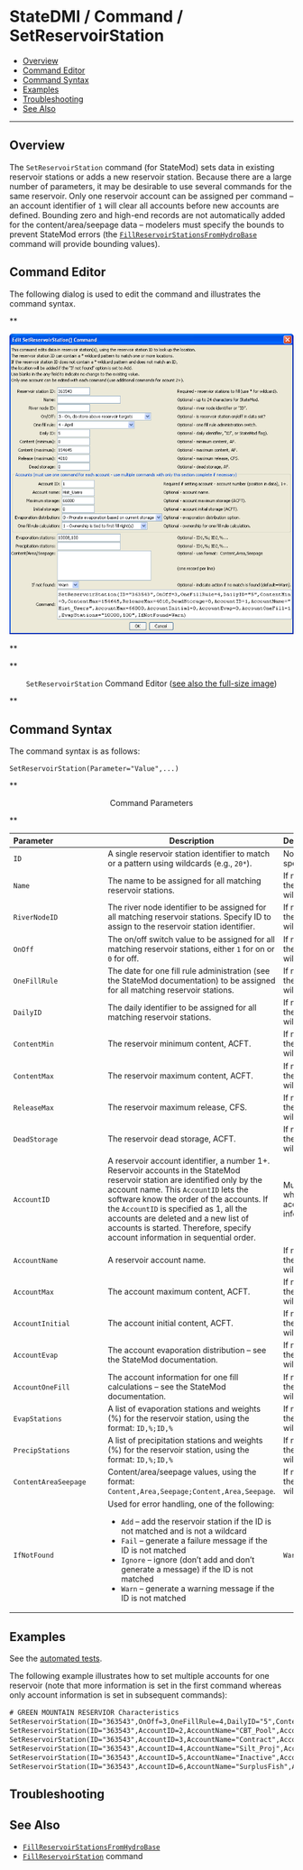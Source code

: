 # StateDMI / Command / SetReservoirStation #

* [Overview](#overview)
* [Command Editor](#command-editor)
* [Command Syntax](#command-syntax)
* [Examples](#examples)
* [Troubleshooting](#troubleshooting)
* [See Also](#see-also)

-------------------------

## Overview ##

The `SetReservoirStation` command (for StateMod)
sets data in existing reservoir stations or adds a new reservoir station.
Because there are a large number of parameters, it may be desirable to use several commands for the same reservoir.
Only one reservoir account can be assigned per command – an account identifier of `1` will
clear all accounts before new accounts are defined.
Bounding zero and high-end records are not automatically added for the content/area/seepage
data – modelers must specify the bounds to prevent StateMod errors (the
[`FillReservoirStationsFromHydroBase`](../FillReservoirStationsFromHydroBase/FillReservoirStationsFromHydroBase.md)
command will provide bounding values).

## Command Editor ##

The following dialog is used to edit the command and illustrates the command syntax.

**<p style="text-align: center;">
![SetReservoirStation](SetReservoirStation.png)
</p>**

**<p style="text-align: center;">
`SetReservoirStation` Command Editor (<a href="../SetReservoirStation.png">see also the full-size image</a>)
</p>**

## Command Syntax ##

The command syntax is as follows:

```text
SetReservoirStation(Parameter="Value",...)
```
**<p style="text-align: center;">
Command Parameters
</p>**

| **Parameter**&nbsp;&nbsp;&nbsp;&nbsp;&nbsp;&nbsp;&nbsp;&nbsp;&nbsp;&nbsp;&nbsp;&nbsp;&nbsp;&nbsp;&nbsp;&nbsp;&nbsp;&nbsp;&nbsp;&nbsp;&nbsp;&nbsp; | **Description** | **Default**&nbsp;&nbsp;&nbsp;&nbsp;&nbsp;&nbsp;&nbsp;&nbsp;&nbsp;&nbsp;&nbsp;&nbsp;&nbsp;&nbsp;&nbsp;&nbsp;&nbsp;&nbsp;&nbsp;&nbsp; |
| --------------|-----------------|----------------- |
| `ID` | A single reservoir station identifier to match or a pattern using wildcards (e.g., `20*`). | None – must be specified. |
| `Name` | The name to be assigned for all matching reservoir stations. | If not specified, the original value will remain. |
| `RiverNodeID` | The river node identifier to be assigned for all matching reservoir stations.  Specify ID to assign to the reservoir station identifier. | If not specified, the original value will remain. |
| `OnOff` | The on/off switch value to be assigned for all matching reservoir stations, either `1` for on or `0` for off. | If not specified, the original value will remain. |
| `OneFillRule` | The date for one fill rule administration (see the StateMod documentation) to be assigned for all matching reservoir stations. | If not specified, the original value will remain. |
| `DailyID` | The daily identifier to be assigned for all matching reservoir stations. | If not specified, the original value will remain. |
| `ContentMin` | The reservoir minimum content, ACFT. | If not specified, the original value will remain. |
| `ContentMax` | The reservoir maximum content, ACFT. | If not specified, the original value will remain. |
| `ReleaseMax` | The reservoir maximum release, CFS. | If not specified, the original value will remain. |
| `DeadStorage` | The reservoir dead storage, ACFT. | If not specified, the original value will remain. |
| `AccountID` | A reservoir account identifier, a number 1+.  Reservoir accounts in the StateMod reservoir station are identified only by the account name.  This `AccountID` lets the software know the order of the accounts.  If the `AccountID` is specified as 1, all the accounts are deleted and a new list of accounts is started.  Therefore, specify account information in sequential order. | Must be specified when providing account information. |
| `AccountName` | A reservoir account name. | If not specified, the original value will remain. |
| `AccountMax` | The account maximum content, ACFT. | If not specified, the original value will remain. |
| `AccountInitial` | The account initial content, ACFT. | If not specified, the original value will remain. |
| `AccountEvap` | The account evaporation distribution – see the StateMod documentation. | If not specified, the original value will remain. |
| `AccountOneFill` | The account information for one fill calculations – see the StateMod documentation. | If not specified, the original value will remain. |
| `EvapStations` | A list of evaporation stations and weights (%) for the reservoir station, using the format:  `ID,%;ID,%` | If not specified, the original value will remain. |
| `PrecipStations` | A list of precipitation stations and weights (%) for the reservoir station, using the format:  `ID,%;ID,%` | If not specified, the original value will remain. |
| `ContentAreaSeepage` | Content/area/seepage values, using the format:  `Content,Area,Seepage;Content,Area,Seepage`. | If not specified, the original value will remain. |
| `IfNotFound` | Used for error handling, one of the following:<ul><li>`Add` – add the reservoir station if the ID is not matched and is not a wildcard</li><li>`Fail` – generate a failure message if the ID is not matched</li><li>`Ignore` – ignore (don’t add and don’t generate a message) if the ID is not matched</li><li>`Warn` – generate a warning message if the ID is not matched</li></ul> | `Warn` |

## Examples ##

See the [automated tests](https://github.com/OpenCDSS/cdss-app-statedmi-test/tree/master/test/regression/commands/SetReservoirStation).

The following example illustrates how to set multiple accounts for one reservoir (note that more information is set in the first command whereas only account information is set in subsequent commands):

```
# GREEN MOUNTAIN RESERVIOR Characteristics
SetReservoirStation(ID="363543",OnOff=3,OneFillRule=4,DailyID="5",ContentMin=0,ContentMax=154645,ReleaseMax=4010,DeadStorage=0,AccountID=1,AccountName="Hist_Users",AccountMax=66000,AccountInitial=0,AccountEvap=0,AccountOneFill=1,EvapStations="10008,100",IfNotFound=Warn)
SetReservoirStation(ID="363543",AccountID=2,AccountName="CBT_Pool",AccountMax=52000,AccountInitial=0,AccountEvap=0,AccountOneFill=1,IfNotFound=Warn)
SetReservoirStation(ID="363543",AccountID=3,AccountName="Contract",AccountMax=20000,AccountInitial=0,AccountEvap=0,AccountOneFill=1,IfNotFound=Warn)
SetReservoirStation(ID="363543",AccountID=4,AccountName="Silt_Proj",AccountMax=5000,AccountInitial=0,AccountEvap=0,AccountOneFill=1,IfNotFound=Warn)
SetReservoirStation(ID="363543",AccountID=5,AccountName="Inactive",AccountMax=11645,AccountInitial=0,AccountEvap=0,AccountOneFill=1,IfNotFound=Warn)
SetReservoirStation(ID="363543",AccountID=6,AccountName="SurplusFish",AccountMax=66000,AccountInitial=0,AccountEvap=0,IfNotFound=Warn)
```

## Troubleshooting ##

## See Also ##

* [`FillReservoirStationsFromHydroBase`](../FillReservoirStationsFromHydroBase/FillReservoirStationsFromHydroBase.md)
* [`FillReservoirStation`](../FillReservoirStation/FillReservoirStation.md) command
